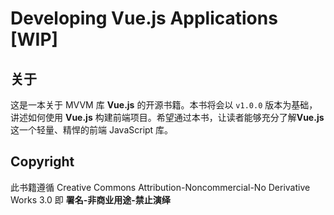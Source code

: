 # Developing Vue.js Applications [WIP]

## 关于

这是一本关于 MVVM 库 **Vue.js** 的开源书籍。本书将会以 `v1.0.0` 版本为基础，讲述如何使用 **Vue.js** 构建前端项目。希望通过本书，让读者能够充分了解**Vue.js** 这一个轻量、精悍的前端 JavaScript 库。


## Copyright

此书籍遵循 Creative Commons Attribution-Noncommercial-No Derivative Works 3.0 即 **署名-非商业用途-禁止演绎**